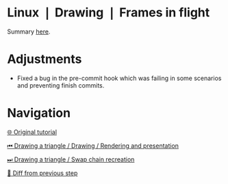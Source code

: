 # Linux ❘ Drawing ❘ Frames in flight

Summary [here](https://github.com/Pacheco95/khronos-vulkan-tutorial-cpp/tree/linux-summary).

# Adjustments

- Fixed a bug in the pre-commit hook which was failing in some scenarios and preventing finish commits.

# Navigation

[🌐 Original tutorial](
https://docs.vulkan.org/tutorial/latest/03_Drawing_a_triangle/03_Drawing/03_Frames_in_flight.html)

[⏮ Drawing a triangle / Drawing / Rendering and presentation](
https://github.com/Pacheco95/khronos-vulkan-tutorial-cpp/tree/linux/02-drawing-triangle/04-drawing/03-rendering-and-presentation)

[⏭ Drawing a triangle / Swap chain recreation](
https://github.com/Pacheco95/khronos-vulkan-tutorial-cpp/tree/linux/02-drawing-triangle/05-rendering-and-presentation)

[🔄 Diff from previous step](
https://github.com/Pacheco95/khronos-vulkan-tutorial-cpp/compare/linux/02-drawing-triangle/04-drawing/03-rendering-and-presentation...linux/02-drawing-triangle/04-drawing/04-frames-in-flight)
